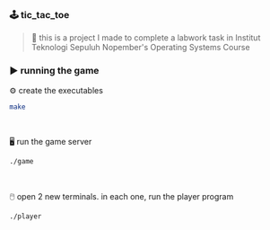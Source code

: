 ### 🕹️ tic_tac_toe

> 🎯 this is a project I made to complete a labwork task in Institut Teknologi Sepuluh Nopember's Operating Systems Course

### ▶️ running the game

⚙️ create the executables
```bash
make
```

<br />

🖥️ run the game server
```bash
./game
```

<br />

🖱️ open 2 new terminals. in each one, run the player program
```bash
./player
```